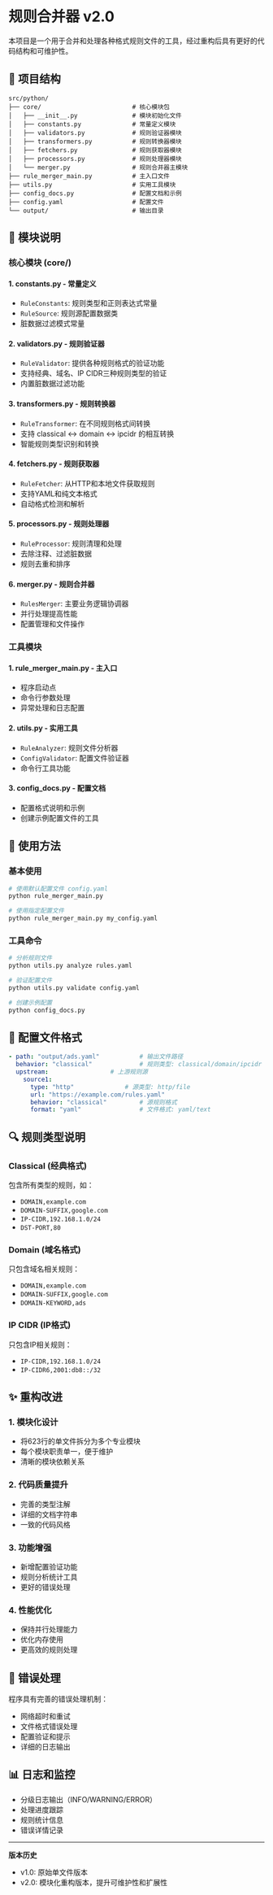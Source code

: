 # 规则合并器 v2.0

本项目是一个用于合并和处理各种格式规则文件的工具，经过重构后具有更好的代码结构和可维护性。

## 📁 项目结构

```
src/python/
├── core/                         # 核心模块包
│   ├── __init__.py               # 模块初始化文件
│   ├── constants.py              # 常量定义模块
│   ├── validators.py             # 规则验证器模块
│   ├── transformers.py           # 规则转换器模块
│   ├── fetchers.py               # 规则获取器模块
│   ├── processors.py             # 规则处理器模块
│   └── merger.py                 # 规则合并器主模块
├── rule_merger_main.py           # 主入口文件
├── utils.py                      # 实用工具模块
├── config_docs.py                # 配置文档和示例
├── config.yaml                   # 配置文件
└── output/                       # 输出目录
```

## 🔧 模块说明

### 核心模块 (core/)

#### 1. constants.py - 常量定义

- `RuleConstants`: 规则类型和正则表达式常量
- `RuleSource`: 规则源配置数据类
- 脏数据过滤模式常量

#### 2. validators.py - 规则验证器

- `RuleValidator`: 提供各种规则格式的验证功能
- 支持经典、域名、IP CIDR三种规则类型的验证
- 内置脏数据过滤功能

#### 3. transformers.py - 规则转换器

- `RuleTransformer`: 在不同规则格式间转换
- 支持 classical ↔ domain ↔ ipcidr 的相互转换
- 智能规则类型识别和转换

#### 4. fetchers.py - 规则获取器

- `RuleFetcher`: 从HTTP和本地文件获取规则
- 支持YAML和纯文本格式
- 自动格式检测和解析

#### 5. processors.py - 规则处理器

- `RuleProcessor`: 规则清理和处理
- 去除注释、过滤脏数据
- 规则去重和排序

#### 6. merger.py - 规则合并器

- `RulesMerger`: 主要业务逻辑协调器
- 并行处理提高性能
- 配置管理和文件操作

### 工具模块

#### 1. rule_merger_main.py - 主入口

- 程序启动点
- 命令行参数处理
- 异常处理和日志配置

#### 2. utils.py - 实用工具

- `RuleAnalyzer`: 规则文件分析器
- `ConfigValidator`: 配置文件验证器
- 命令行工具功能

#### 3. config_docs.py - 配置文档

- 配置格式说明和示例
- 创建示例配置文件的工具

## 🚀 使用方法

### 基本使用

```bash
# 使用默认配置文件 config.yaml
python rule_merger_main.py

# 使用指定配置文件
python rule_merger_main.py my_config.yaml
```

### 工具命令

```bash
# 分析规则文件
python utils.py analyze rules.yaml

# 验证配置文件
python utils.py validate config.yaml

# 创建示例配置
python config_docs.py
```

## 📝 配置文件格式

```yaml
- path: "output/ads.yaml"			# 输出文件路径
  behavior: "classical"				# 规则类型: classical/domain/ipcidr
  upstream:					# 上游规则源
    source1:
      type: "http"				# 源类型: http/file
      url: "https://example.com/rules.yaml"
      behavior: "classical"			# 源规则格式
      format: "yaml"				# 文件格式: yaml/text
```

## 🔍 规则类型说明

### Classical (经典格式)

包含所有类型的规则，如：

- `DOMAIN,example.com`
- `DOMAIN-SUFFIX,google.com`
- `IP-CIDR,192.168.1.0/24`
- `DST-PORT,80`

### Domain (域名格式)

只包含域名相关规则：

- `DOMAIN,example.com`
- `DOMAIN-SUFFIX,google.com`
- `DOMAIN-KEYWORD,ads`

### IP CIDR (IP格式)

只包含IP相关规则：

- `IP-CIDR,192.168.1.0/24`
- `IP-CIDR6,2001:db8::/32`

## ✨ 重构改进

### 1. 模块化设计

- 将623行的单文件拆分为多个专业模块
- 每个模块职责单一，便于维护
- 清晰的模块依赖关系

### 2. 代码质量提升

- 完善的类型注解
- 详细的文档字符串
- 一致的代码风格

### 3. 功能增强

- 新增配置验证功能
- 规则分析统计工具
- 更好的错误处理

### 4. 性能优化

- 保持并行处理能力
- 优化内存使用
- 更高效的规则处理

## 🐛 错误处理

程序具有完善的错误处理机制：

- 网络超时和重试
- 文件格式错误处理
- 配置验证和提示
- 详细的日志输出

## 📊 日志和监控

- 分级日志输出（INFO/WARNING/ERROR）
- 处理进度跟踪
- 规则统计信息
- 错误详情记录

---

**版本历史**

- v1.0: 原始单文件版本
- v2.0: 模块化重构版本，提升可维护性和扩展性
